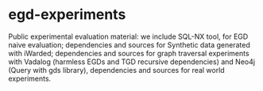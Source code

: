 # egd-experiments

Public experimental evaluation material: we include SQL-NX tool, for EGD naive evaluation; dependencies and sources for Synthetic data generated with iWarded; dependencies and sources for graph traversal experiments with Vadalog (harmless EGDs and TGD recursive dependencies) and Neo4j (Query with gds library), dependencies and sources for real world experiments.
